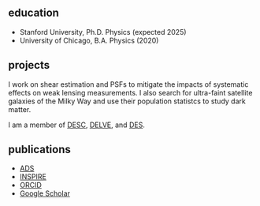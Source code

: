 ## education

- Stanford University, Ph.D. Physics (expected 2025)
- University of Chicago, B.A. Physics (2020)

## projects

I work on shear estimation and PSFs to mitigate the impacts of systematic effects on weak lensing measurements.
I also search for ultra-faint satellite galaxies of the Milky Way and use their population statistcs to study dark matter.

I am a member of [DESC](https://lsstdesc.org/), [DELVE](https://delve-survey.github.io/), and [DES](https://www.darkenergysurvey.org/).

## publications

- [ADS](https://ui.adsabs.harvard.edu/search/q=orcid%3A%220000-0003-3519-4004%22&sort=date%20desc%2C%20bibcode%20desc&p_=0)
- [INSPIRE](https://inspirehep.net/author/profile/Sidney.D.Mau.1)
- [ORCID](http://orcid.org/0000-0003-3519-4004)
- [Google Scholar](https://scholar.google.com/citations?user=fny486EAAAAJ&hl=en&oi=ao)
